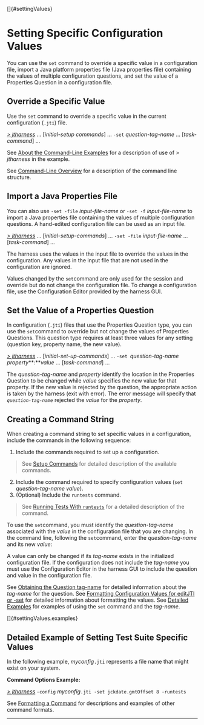 
[]{#settingValues}

# Setting Specific Configuration Values

You can use the `set` command to override a specific value in a configuration file, import a Java
platform properties file (Java properties file) containing the values of multiple configuration
questions, and set the value of a Properties Question in a configuration file.

## Override a Specific Value

Use the `set` command to override a specific value in the current configuration (`.jti`) file.

[*\> jtharness*](aboutExamples.html) \... \[*initial-setup commands*\] \... `-set`
*question-tag-name* \... \[*task-command*\] \...

See [About the Command-Line Examples](aboutExamples.html) for a description of use of *\> jtharness*
in the example.

See [Command-Line Overview](commandLine.html) for a description of the command line structure.

## Import a Java Properties File

You can also use `-set -file` *input-file-name* or `-set -f` *input-file-name* to import a Java
properties file containing the values of multiple configuration questions. A hand-edited
configuration file can be used as an input file.

[*\> jtharness*](aboutExamples.html) \... \[*initial-setup-commands*\] \... `-set -file`
*input-file-name* \... \[*task-command*\] \...

The harness uses the values in the input file to override the values in the configuration. Any
values in the input file that are not used in the configuration are ignored.

Values changed by the `set`command are only used for the session and override but do not change the
configuration file. To change a configuration file, use the Configuration Editor provided by the
harness GUI.

## Set the Value of a Properties Question

In configuration (`.jti`) files that use the Properties Question type, you can use the `set`command
to override but not change the values of Properties Questions. This question type requires at least
three values for any setting (question key, property name, the new value).

[*\> jtharness*](aboutExamples.html) \... \[*initial-set-up-commands*\] \...
`-set `*question-tag-name* *property***:***value* \... \[*task-command*\] \...

The *question-tag-name* and *property* identify the location in the Properties Question to be
changed while *value* specifies the new value for that property. If the new value is rejected by the
question, the appropriate action is taken by the harness (exit with error). The error message will
specify that *`question-tag-name`* rejected the *value* for the *property*.

## Creating a Command String

When creating a command string to set specific values in a configuration, include the commands in
the following sequence:

1.  Include the commands required to set up a configuration.

> See [Setup Commands](setupCommands.html) for detailed description of the available commands.

2.  Include the command required to specify configuration values (`set` *question-tag-name*
    *value*).
3.  (Optional) Include the `runtests` command.

> See [Running Tests With `runtests`](runTests.html) for a detailed description of the command.

To use the `set`command, you must identify the *question-tag-name* associated with the *value* in
the configuration file that you are changing. In the command line, following the `set`command, enter
the *question-tag-name* and its new *value*:

A value can only be changed if its *tag-name* exists in the initialized configuration file. If the
configuration does not include the *tag-name* you must use the Configuration Editor in the harness
GUI to include the question and value in the configuration file.

See [Obtaining the Question tag-name](tagName.html) for detailed information about the *tag-name*
for the question. See [Formatting Configuration Values for editJTI or -set](configValues.html) for
detailed information about formatting the values. See [Detailed Examples](#settingValues.examples)
for examples of using the `set` command and the *tag-name*.

[]{#settingValues.examples}

## Detailed Example of Setting Test Suite Specific Values

In the following example, *myconfig*`.jti` represents a file name that might exist on your system.

**Command Options Example:**

[*\> jtharness*](aboutExamples.html) `-config` *myconfig*`.jti -set jckdate.gmtOffset 8 -runtests`

See [Formatting a Command](formatCommands.html) for descriptions and examples of other command
formats.

----------------------------------------------------------------------------------------------------


